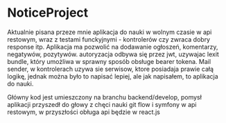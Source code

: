 # NoticeProject

Aktualnie pisana przeze mnie aplikacja do nauki w wolnym czasie w api restowym, wraz z testami funckyjnymi - kontrolerów czy zwraca dobry response itp.
Aplikacja ma pozwolić na dodawanie ogłoszeń, komentarzy, negatywów, pozytywów. autoryzacja odbywa się przez jwt, uzywajac lexit bundle,
który umożliwa w sprawny sposób obsługe bearer tokena. Mail sender, w kontrolerach uzywa sie serwisow, ktore posiadaja prawie całą logikę,
jednak można było to napisać lepiej, ale jak napisałem, to aplikacja do nauki.

Główny kod jest umieszczony na branchu backend/develop, pomysł aplikacji przyszedł do głowy z chęci nauki git flow i symfony w api restowym, w przyszłości obługa api będzie w react.js

